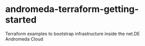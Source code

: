 # andromeda-terraform-getting-started
Terraform examples to bootstrap infrastructure inside the net.DE Andromeda Cloud
